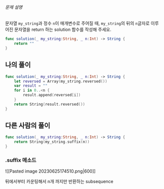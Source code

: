 ###### 문제 설명

문자열 `my_string`과 정수 `n`이 매개변수로 주어질 때, `my_string`의 뒤의 `n`글자로 이루어진 문자열을 return 하는 solution 함수를 작성해 주세요.

```swift
func solution(_ my_string:String, _ n:Int) -> String {
    return ""
}
```


## 나의 풀이

```swift
func solution(_ my_string:String, _ n:Int) -> String {
	let reversed = Array(my_string.reversed())
    var result = ""
    for i in 0..<n {
        result.append(reversed[i])
    }
    return String(result.reversed())
}
```

## 다른 사람의 풀이

```swift
func solution(_ my_string:String, _ n:Int) -> String {
    return String(my_string.suffix(n))
}
```

### .suffix 메소드

![[Pasted image 20230625174510.png|600]]


뒤에서부터 카운팅해서 n개 까지만 반환하는 subsequence


